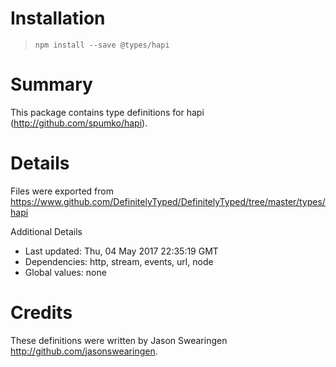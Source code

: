 # Installation
> `npm install --save @types/hapi`

# Summary
This package contains type definitions for hapi (http://github.com/spumko/hapi).

# Details
Files were exported from https://www.github.com/DefinitelyTyped/DefinitelyTyped/tree/master/types/hapi

Additional Details
 * Last updated: Thu, 04 May 2017 22:35:19 GMT
 * Dependencies: http, stream, events, url, node
 * Global values: none

# Credits
These definitions were written by Jason Swearingen <http://github.com/jasonswearingen>.
